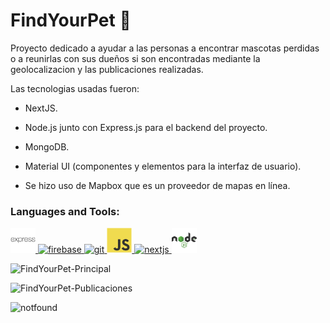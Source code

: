 
# FindYourPet 🐾

Proyecto dedicado a ayudar a las personas a encontrar mascotas perdidas o a reunirlas con sus dueños si son encontradas mediante la geolocalizacion y las publicaciones realizadas.

Las tecnologias usadas fueron:

- NextJS.

- Node.js junto con Express.js para el backend del proyecto.

- MongoDB.

- Material UI (componentes y elementos para la interfaz de usuario).

- Se hizo uso de Mapbox que es un proveedor de mapas en línea.


### Languages and Tools:
<p align="left">
  <a href="https://expressjs.com" target="_blank" rel="noreferrer">
    <img src="https://raw.githubusercontent.com/devicons/devicon/master/icons/express/express-original-wordmark.svg" alt="express" width="40" height="40"/>
  </a>
  <a href="https://firebase.google.com/" target="_blank" rel="noreferrer">
    <img src="https://www.vectorlogo.zone/logos/firebase/firebase-icon.svg" alt="firebase" width="40" height="40"/>
  </a>
  <a href="https://git-scm.com/" target="_blank" rel="noreferrer">
    <img src="https://www.vectorlogo.zone/logos/git-scm/git-scm-icon.svg" alt="git" width="40" height="40"/>
  </a>
  <a href="https://developer.mozilla.org/en-US/docs/Web/JavaScript" target="_blank" rel="noreferrer">
    <img src="https://raw.githubusercontent.com/devicons/devicon/master/icons/javascript/javascript-original.svg" alt="javascript" width="40" height="40"/>
  </a>
  <a href="https://nextjs.org/" target="_blank" rel="noreferrer">
    <img src="https://cdn.worldvectorlogo.com/logos/nextjs-2.svg" alt="nextjs" width="40" height="40"/>
  </a>
  <a href="https://nodejs.org" target="_blank" rel="noreferrer">
    <img src="https://raw.githubusercontent.com/devicons/devicon/master/icons/nodejs/nodejs-original-wordmark.svg" alt="nodejs" width="40" height="40"/>
  </a>
</p>

![FindYourPet-Principal](https://github.com/degs03/FindYourPet/assets/65367383/6adb81fe-3d6c-402e-9fca-381e313d7cb5)

![FindYourPet-Publicaciones](https://github.com/degs03/FindYourPet/assets/65367383/54c33f20-5d93-405d-8d26-0b17c2d24c28)

![notfound](https://github.com/degs03/FindYourPet/assets/65367383/1cee15b4-0163-4ccd-8f75-3ddbb97f52f0)



